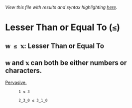 *View this file with results and syntax highlighting [here](https://mlochbaum.github.io/BQN/help/lessequal.html).*

# Lesser Than or Equal To (`≤`)
    
## `𝕨 ≤ 𝕩`: Lesser Than or Equal To
    
## `𝕨` and `𝕩` can both be either numbers or characters.
    
[Pervasive.](https://mlochbaum.github.io/BQN/doc/arithmetic.html#pervasion)
    
          1 ≤ 3

          2‿3‿0 ≤ 3‿1‿0

    
